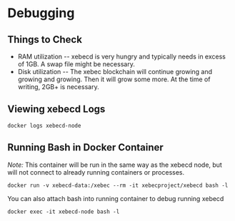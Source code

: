 # Debugging

## Things to Check

* RAM utilization -- xebecd is very hungry and typically needs in excess of 1GB.  A swap file might be necessary.
* Disk utilization -- The xebec blockchain will continue growing and growing and growing.  Then it will grow some more.  At the time of writing, 2GB+ is necessary.

## Viewing xebecd Logs

    docker logs xebecd-node


## Running Bash in Docker Container

*Note:* This container will be run in the same way as the xebecd node, but will not connect to already running containers or processes.

    docker run -v xebecd-data:/xebec --rm -it xebecproject/xebecd bash -l

You can also attach bash into running container to debug running xebecd

    docker exec -it xebecd-node bash -l


